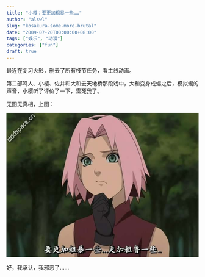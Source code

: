```yaml
---
title: "小樱：要更加粗暴一些……"
author: "alswl"
slug: "kosakura-some-more-brutal"
date: "2009-07-20T00:00:00+08:00"
tags: ["娱乐", "动漫"]
categories: ["fun"]
draft: true
---
```


最近在复习火影，删去了所有枝节任务，看主线动画。

第二部鸣人、小樱、佐井和大和去天地桥那段戏中，大和变身成蝎之后，模拟蝎的声音，小樱听了评价了一下，雷死我了。

无图无真相，上图：

[![naruto_xiaoyin_cubao](../../static/images/upload_dropbox/200907/snapshot20090720180858.jpg)](../../static/images/upload_dropbox/200907/snapshot20090720180858.jpg)

好，我承认，我邪恶了……

